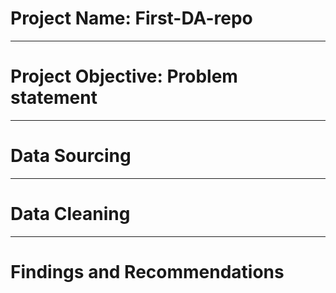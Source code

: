 # Project Name: First-DA-repo

----
# Project Objective: Problem statement

----
# Data Sourcing

----
# Data Cleaning

----
# Findings and Recommendations
